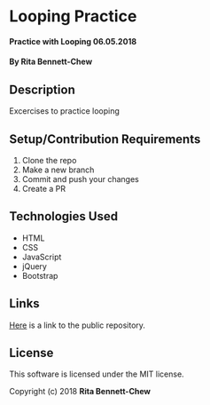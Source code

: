 # Looping Practice

#### Practice with Looping 06.05.2018

#### By Rita Bennett-Chew

## Description

Excercises to practice looping

## Setup/Contribution Requirements

1. Clone the repo
1. Make a new branch
1. Commit and push your changes
1. Create a PR

## Technologies Used

* HTML
* CSS
* JavaScript
* jQuery
* Bootstrap

## Links
[Here](https://github.com/ritabc/looping-practice) is a link to the public repository.

## License

This software is licensed under the MIT license.

Copyright (c) 2018 **Rita Bennett-Chew**
